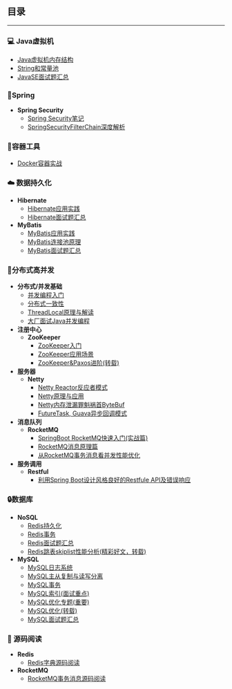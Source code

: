 ## 目录

-----

### :computer: Java虚拟机

* [Java虚拟机内存结构](note/JVM内存区域.md)
* [String和常量池](note/String和常量池的苟且关系.md)
* [JavaSE面试题汇总](note/JavaSE-集合面经.md)

### :leaves:Spring

* **Spring Security**
  * [Spring Security笔记](/note/SpringSecurity解析.md)
  * [SpringSecurityFilterChain深度解析](/note/SpringSecurityFilterChain深度解析.md)

### :wrench:容器工具

* [Docker容器实战](/note/Docker容器技术.md)

### :cloud: 数据持久化

* **Hibernate**
  * [Hibernate应用实践](note/Hibernate应用实践.md)
  * [Hibernate面试题汇总](/note/Hibernate知识点梳理.md)
* **MyBatis**
  * [MyBatis应用实践](note/MyBatis应用实践.md)
  * [MyBatis连接池原理](note/MyBatis连接池.md)
  * [MyBatis面试题汇总](/note/MyBatis面试题总结.md)

### :triangular_flag_on_post:分布式高并发

* **分布式/并发基础**
  * [并发编程入门](note/Java并发.md)
  * [分布式一致性](/note/分布式一致性.md)
  * [ThreadLocal原理与解读](http://www.jasongj.com/java/threadlocal/)
  * [大厂面试Java并发编程](/note/大厂面试Java并发编程.md)
* **注册中心**
  * **ZooKeeper**
    * [ZooKeeper入门](/note/ZooKeeper入门.md)
    * [ZooKeeper应用场景](note/ZooKeeper应用场景.md)
    * [ZooKeeper&Paxos进阶(转载)](https://github.com/Snailclimb/JavaGuide/blob/master/docs/system-design/framework/ZooKeeper-plus.md)
* **服务器**
  * **Netty**
    * [Netty Reactor反应者模式](note/Reactor入门(一).md)
    * [Netty原理与应用](note/Netty原理与基础.md)
    * [Netty内存泄漏罪魁祸首ByteBuf](note/Netty组件之ByteBuf.md)
    * [FutureTask, Guava异步回调模式](/note/异步回调模式.md)
* **消息队列**
  * **RocketMQ**
    * [SpringBoot RocketMQ快速入门(实战篇)](/note/SpringBoot%20RocketMQ快速入门.md)
    * [RocketMQ消息原理篇](/note/RocketMQ消息原理篇.md)
    * [从RocketMQ事务消息看并发性能优化](/note/从RocketMQ事务消息看并发性能优化.md)
* **服务调用**
  * **Restful**
    * [利用Spring Boot设计风格良好的Restfule API及错误响应](https://www.jianshu.com/p/d6424d98b02e)

### :lock:数据库

* **NoSQL**
  * [Redis持久化](/note/redis持久化.md)
  * [Redis事务](/note/redis事务.md)
  * [Redis面试题汇总](note/Redis面经.md)
  * [Redis跳表skiplist性能分析(精彩好文，转载)](https://juejin.im/post/57fa935b0e3dd90057c50fbc)
* **MySQL**
  * [MySQL日志系统](/note/MySQL日志系统.md)
  * [MySQL主从复制与读写分离](note/MySQL主从复制与读写分离.md)
  * [MySQL事务](/note/MySQL事务.md)
  * [MySQL索引(面试重点)](/note/MySQL存储与索引.md)
  * [MySQL优化专题(重要)](note/MySQL优化专题.md)
  * [MySQL优化(转载)](https://mp.weixin.qq.com/s?__biz=Mzg2OTA0Njk0OA==&mid=2247485117&idx=1&sn=92361755b7c3de488b415ec4c5f46d73&chksm=cea24976f9d5c060babe50c3747616cce63df5d50947903a262704988143c2eeb4069ae45420&token=79317275&lang=zh_CN#rd)
  * [MySQL面试题汇总](note/数据库面经.md)

### :closed_book: 源码阅读

* **Redis**
  * [Redis字典源码阅读](doc/redis/redis字典.md)
* **RocketMQ**
  * [RocketMQ事务消息源码阅读](/doc/rocketmq/rocketmq事务消息.md)